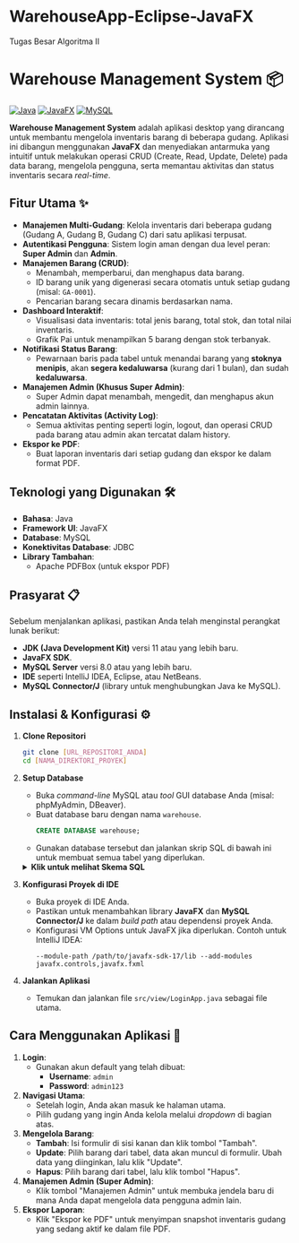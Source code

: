 # WarehouseApp-Eclipse-JavaFX
Tugas Besar Algoritma II

# Warehouse Management System 📦

[![Java](https://img.shields.io/badge/Java-11+-orange.svg)](https://www.java.com)
[![JavaFX](https://img.shields.io/badge/JavaFX-17-blue.svg)](https://openjfx.io/)
[![MySQL](https://img.shields.io/badge/MySQL-8.0-orange.svg)](https://www.mysql.com/)

**Warehouse Management System** adalah aplikasi desktop yang dirancang untuk membantu mengelola inventaris barang di beberapa gudang. Aplikasi ini dibangun menggunakan **JavaFX** dan menyediakan antarmuka yang intuitif untuk melakukan operasi CRUD (Create, Read, Update, Delete) pada data barang, mengelola pengguna, serta memantau aktivitas dan status inventaris secara *real-time*.

## Fitur Utama ✨

* **Manajemen Multi-Gudang**: Kelola inventaris dari beberapa gudang (Gudang A, Gudang B, Gudang C) dari satu aplikasi terpusat.
* **Autentikasi Pengguna**: Sistem login aman dengan dua level peran: **Super Admin** dan **Admin**.
* **Manajemen Barang (CRUD)**:
    * Menambah, memperbarui, dan menghapus data barang.
    * ID barang unik yang digenerasi secara otomatis untuk setiap gudang (misal: `GA-0001`).
    * Pencarian barang secara dinamis berdasarkan nama.
* **Dashboard Interaktif**:
    * Visualisasi data inventaris: total jenis barang, total stok, dan total nilai inventaris.
    * Grafik Pai untuk menampilkan 5 barang dengan stok terbanyak.
* **Notifikasi Status Barang**:
    * Pewarnaan baris pada tabel untuk menandai barang yang **stoknya menipis**, akan **segera kedaluwarsa** (kurang dari 1 bulan), dan sudah **kedaluwarsa**.
* **Manajemen Admin (Khusus Super Admin)**:
    * Super Admin dapat menambah, mengedit, dan menghapus akun admin lainnya.
* **Pencatatan Aktivitas (Activity Log)**:
    * Semua aktivitas penting seperti login, logout, dan operasi CRUD pada barang atau admin akan tercatat dalam history.
* **Ekspor ke PDF**:
    * Buat laporan inventaris dari setiap gudang dan ekspor ke dalam format PDF.

## Teknologi yang Digunakan 🛠️

* **Bahasa**: Java
* **Framework UI**: JavaFX
* **Database**: MySQL
* **Konektivitas Database**: JDBC
* **Library Tambahan**:
    * Apache PDFBox (untuk ekspor PDF)

## Prasyarat 📋

Sebelum menjalankan aplikasi, pastikan Anda telah menginstal perangkat lunak berikut:
* **JDK (Java Development Kit)** versi 11 atau yang lebih baru.
* **JavaFX SDK**.
* **MySQL Server** versi 8.0 atau yang lebih baru.
* **IDE** seperti IntelliJ IDEA, Eclipse, atau NetBeans.
* **MySQL Connector/J** (library untuk menghubungkan Java ke MySQL).

## Instalasi & Konfigurasi ⚙️

1.  **Clone Repositori**
    ```bash
    git clone [URL_REPOSITORI_ANDA]
    cd [NAMA_DIREKTORI_PROYEK]
    ```

2.  **Setup Database**
    * Buka *command-line* MySQL atau *tool* GUI database Anda (misal: phpMyAdmin, DBeaver).
    * Buat database baru dengan nama `warehouse`.
        ```sql
        CREATE DATABASE warehouse;
        ```
    * Gunakan database tersebut dan jalankan skrip SQL di bawah ini untuk membuat semua tabel yang diperlukan.

    <details>
      <summary><strong>Klik untuk melihat Skema SQL</strong></summary>

      ```sql
      CREATE TABLE admin (
          id INT PRIMARY KEY AUTO_INCREMENT,
          username VARCHAR(255) UNIQUE NOT NULL,
          password VARCHAR(255) NOT NULL,
          role VARCHAR(50) NOT NULL -- 'admin' atau 'super_admin'
      );

      -- Buat satu akun super_admin untuk login awal
      INSERT INTO admin (username, password, role) VALUES ('superadmin', 'superadmin', 'super_admin');

      CREATE TABLE barang_gudang_a (
          id VARCHAR(10) PRIMARY KEY, -- contoh: GA-0001
          nama VARCHAR(100) NOT NULL,
          harga DOUBLE NOT NULL,
          stok INT NOT NULL,
          tgl_kadaluwarsa DATE NULL
      );

      CREATE TABLE barang_gudang_b (
          id VARCHAR(10) PRIMARY KEY, -- contoh: GB-0001
          nama VARCHAR(100) NOT NULL,
          harga DOUBLE NOT NULL,
          stok INT NOT NULL,
          tgl_kadaluwarsa DATE NULL
      );

      CREATE TABLE barang_gudang_c (
          id VARCHAR(10) PRIMARY KEY, -- contoh: GC-0001
          nama VARCHAR(100) NOT NULL,
          harga DOUBLE NOT NULL,
          stok INT NOT NULL,
          tgl_kadaluwarsa DATE NULL
      );

      CREATE TABLE activity_log (
          id INT PRIMARY KEY AUTO_INCREMENT,
          waktu TIMESTAMP DEFAULT CURRENT_TIMESTAMP,
          admin_id INT,
          aktivitas VARCHAR(255),
          detail TEXT,
          FOREIGN KEY (admin_id) REFERENCES admin(id) ON DELETE SET NULL
      );
      ```
    </details>

3.  **Konfigurasi Proyek di IDE**
    * Buka proyek di IDE Anda.
    * Pastikan untuk menambahkan library **JavaFX** dan **MySQL Connector/J** ke dalam *build path* atau dependensi proyek Anda.
    * Konfigurasi VM Options untuk JavaFX jika diperlukan. Contoh untuk IntelliJ IDEA:
        ```
        --module-path /path/to/javafx-sdk-17/lib --add-modules javafx.controls,javafx.fxml
        ```

4.  **Jalankan Aplikasi**
    * Temukan dan jalankan file `src/view/LoginApp.java` sebagai file utama.

## Cara Menggunakan Aplikasi 🚀

1.  **Login**:
    * Gunakan akun default yang telah dibuat:
        * **Username**: `admin`
        * **Password**: `admin123`
2.  **Navigasi Utama**:
    * Setelah login, Anda akan masuk ke halaman utama.
    * Pilih gudang yang ingin Anda kelola melalui *dropdown* di bagian atas.
3.  **Mengelola Barang**:
    * **Tambah**: Isi formulir di sisi kanan dan klik tombol "Tambah".
    * **Update**: Pilih barang dari tabel, data akan muncul di formulir. Ubah data yang diinginkan, lalu klik "Update".
    * **Hapus**: Pilih barang dari tabel, lalu klik tombol "Hapus".
4.  **Manajemen Admin (Super Admin)**:
    * Klik tombol "Manajemen Admin" untuk membuka jendela baru di mana Anda dapat mengelola data pengguna admin lain.
5.  **Ekspor Laporan**:
    * Klik "Ekspor ke PDF" untuk menyimpan snapshot inventaris gudang yang sedang aktif ke dalam file PDF.